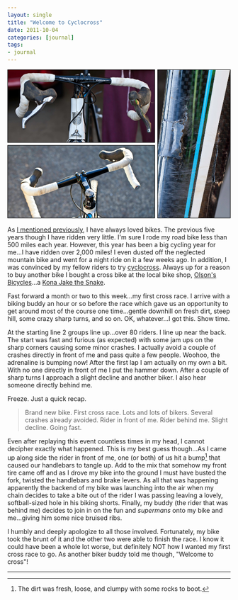 ```yaml
---
layout: single
title: "Welcome to Cyclocross"
date: 2011-10-04
categories: [journal]
tags:
- journal
---
```


![Cross Crash][brandonbohling]

As [I mentioned previously][brandonbohling 2], I have always loved bikes. The previous five years though I have ridden very little. I'm sure I rode my road bike less than 500 miles each year. However, this year has been a big cycling year for me...I have ridden over 2,000 miles! I even dusted off the neglected mountain bike and went for a night ride on it a few weeks ago. In addition, I was convinced by my fellow riders to try [cyclocross][wikipedia]. Always up for a reason to buy another bike I bought a cross bike at the local bike shop, [Olson's Bicycles][olsonsbicycles]...a [Kona Jake the Snake][konaworld].

Fast forward a month or two to this week...my first cross race. I arrive with a biking buddy an hour or so before the race which gave us an opportunity to get around most of the course one time...gentle downhill on fresh dirt, steep hill, some crazy sharp turns, and so on. OK, whatever...I got this. Show time.

At the starting line 2 groups line up...over 80 riders. I line up near the back. The start was fast and furious (as expected) with some jam ups on the sharp corners causing some minor crashes. I actually avoid a couple of crashes directly in front of me and pass quite a few people. Woohoo, the adrenaline is bumping now! After the first lap I am actually on my own a bit. With no one directly in front of me I put the hammer down. After a couple of sharp turns I approach a slight decline and another biker. I also hear someone directly behind me.

Freeze. Just a quick recap.

> Brand new bike. First cross race. Lots and lots of bikers. Several crashes already avoided. Rider in front of me. Rider behind me. Slight decline. Going fast.

Even after replaying this event countless times in my head, I cannot decipher exactly what happened. This is my best guess though...As I came up along side the rider in front of me, one (or both) of us hit a bump[^fn-dirt] that caused our handlebars to tangle up. Add to the mix that somehow my front tire came off and as I drove my bike into the ground I must have busted the fork, twisted the handlebars and brake levers. As all that was happening apparently the backend of my bike was launching into the air when my chain decides to take a bite out of the rider I was passing leaving a lovely, softball-sized hole in his biking shorts. Finally, my buddy (the rider that was behind me) decides to join in on the fun and _supermans_ onto my bike and me...giving him some nice bruised ribs. 

I humbly and deeply apologize to all those involved. Fortunately, my bike took the brunt of it and the other two were able to finish the race. I know it could have been a whole lot worse, but definitely NOT how I wanted my first cross race to go. As another biker buddy told me though, "Welcome to cross"!

---

[^fn-dirt]: The dirt was fresh, loose, and clumpy with some rocks to boot.


[brandonbohling]: /uploads/2011/10/CrossCrash.jpg
[brandonbohling 2]: /2011/05/Bikes/
[konaworld]: http://www.konaworld.com/cx.cfm?content=jake_the_snake
[olsonsbicycles]: http://www.olsonsbicycles.com/
[wikipedia]: http://en.wikipedia.org/wiki/Cyclocross